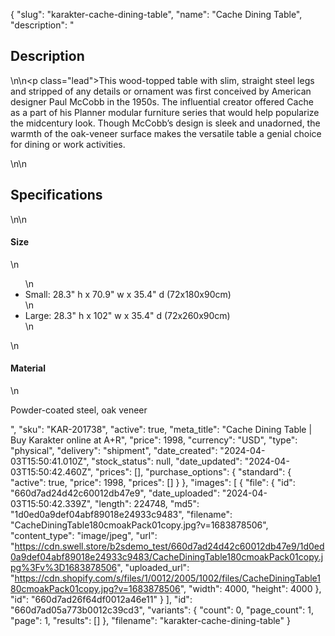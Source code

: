 {
  "slug": "karakter-cache-dining-table",
  "name": "Cache Dining Table",
  "description": "<h2>Description</h2>\n<!-- split -->\n<p class=\"lead\">This wood-topped table with slim, straight steel legs and stripped of any details or ornament was first conceived by American designer Paul McCobb in the 1950s. The influential creator offered Cache as a part of his Planner modular furniture series that would help popularize the midcentury look. Though McCobb’s design is sleek and unadorned, the warmth of the oak-veneer surface makes the versatile table a genial choice for dining or work activities. </p>\n<!-- split -->\n<h2>Specifications</h2>\n<!-- split -->\n<h4>Size</h4>\n<ul>\n<li>Small: 28.3\" h x 70.9\" w x 35.4\" d (72x180x90cm)</li>\n<li>Large: 28.3\" h x 102\" w x 35.4\" d (72x260x90cm)</li>\n</ul>\n<h4>Material</h4>\n<p>Powder-coated steel, oak veneer</p>",
  "sku": "KAR-201738",
  "active": true,
  "meta_title": "Cache Dining Table | Buy Karakter online at A+R",
  "price": 1998,
  "currency": "USD",
  "type": "physical",
  "delivery": "shipment",
  "date_created": "2024-04-03T15:50:41.010Z",
  "stock_status": null,
  "date_updated": "2024-04-03T15:50:42.460Z",
  "prices": [],
  "purchase_options": {
    "standard": {
      "active": true,
      "price": 1998,
      "prices": []
    }
  },
  "images": [
    {
      "file": {
        "id": "660d7ad24d42c60012db47e9",
        "date_uploaded": "2024-04-03T15:50:42.339Z",
        "length": 224748,
        "md5": "1d0ed0a9def04abf89018e24933c9483",
        "filename": "CacheDiningTable180cmoakPack01copy.jpg?v=1683878506",
        "content_type": "image/jpeg",
        "url": "https://cdn.swell.store/b2sdemo_test/660d7ad24d42c60012db47e9/1d0ed0a9def04abf89018e24933c9483/CacheDiningTable180cmoakPack01copy.jpg%3Fv%3D1683878506",
        "uploaded_url": "https://cdn.shopify.com/s/files/1/0012/2005/1002/files/CacheDiningTable180cmoakPack01copy.jpg?v=1683878506",
        "width": 4000,
        "height": 4000
      },
      "id": "660d7ad26f64df0012a46e11"
    }
  ],
  "id": "660d7ad05a773b0012c39cd3",
  "variants": {
    "count": 0,
    "page_count": 1,
    "page": 1,
    "results": []
  },
  "filename": "karakter-cache-dining-table"
}